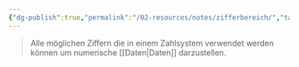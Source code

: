 ```yaml
---
{"dg-publish":true,"permalink":"/02-resources/notes/zifferbereich/","tags":["mathe"],"noteIcon":"","updated":"2025-10-29T12:59:11.963+01:00"}
---
```


> Alle möglichen Ziffern die in einem Zahlsystem verwendet werden 
> können um numerische [[Daten\|Daten]] darzustellen.